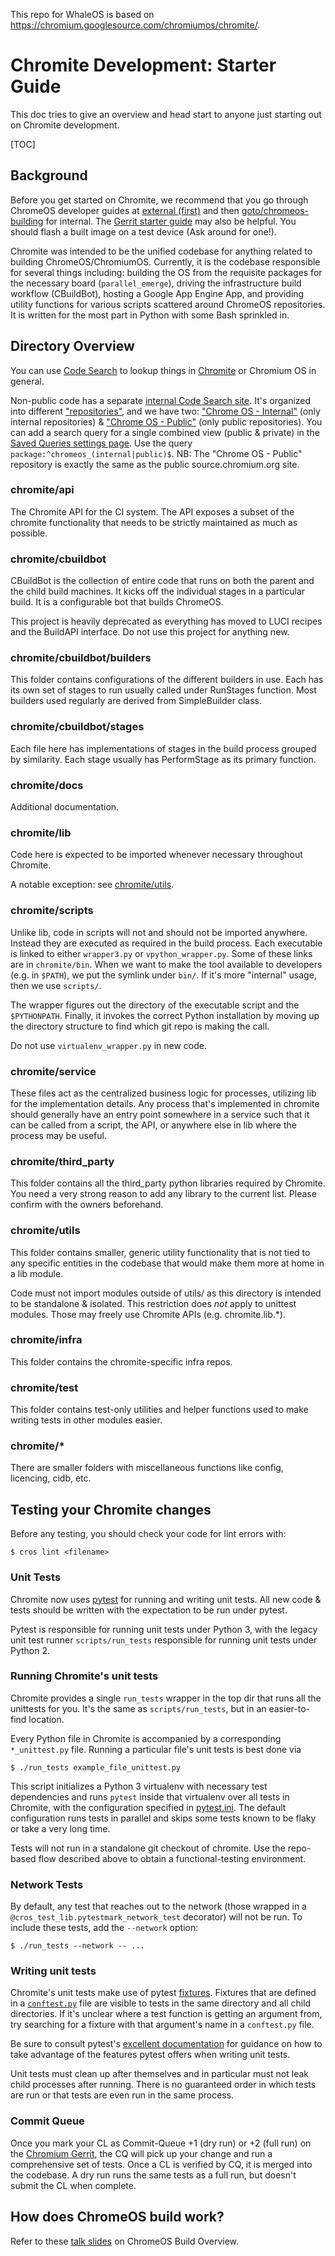 This repo for WhaleOS is based on https://chromium.googlesource.com/chromiumos/chromite/.

# Chromite Development: Starter Guide

This doc tries to give an overview and head start to anyone just starting out on
Chromite development.

[TOC]

## Background

Before you get started on Chromite, we recommend that you go through ChromeOS
developer guides at
[external (first)](https://chromium.googlesource.com/chromiumos/docs/+/HEAD/developer_guide.md)
and then [goto/chromeos-building](http://goto/chromeos-building) for internal.
The
[Gerrit starter guide](https://chromium.googlesource.com/chromiumos/docs/+/HEAD/git_and_gerrit_intro.md)
may also be helpful. You should flash a built image on a test device (Ask around
for one!).

Chromite was intended to be the unified codebase for anything related to
building ChromeOS/ChromiumOS. Currently, it is the codebase responsible for
several things including: building the OS from the requisite packages for the
necessary board (`parallel_emerge`), driving the infrastructure build workflow
(CBuildBot), hosting a Google App Engine App, and providing utility functions
for various scripts scattered around ChromeOS repositories. It is written for
the most part in Python with some Bash sprinkled in.

## Directory Overview

You can use
[Code Search](https://source.chromium.org/chromiumos/chromiumos/codesearch/)
to lookup things in
[Chromite](https://source.chromium.org/chromiumos/chromiumos/codesearch/+/HEAD:chromite/)
or Chromium OS in general.

Non-public code has a separate
[internal Code Search site](https://source.corp.google.com/).
It's organized into different ["repositories"](https://source.corp.google.com/repos),
and we have two:
["Chrome OS - Internal"](https://source.corp.google.com/chromeos_internal) (only
internal repositories) &
["Chrome OS - Public"](https://source.corp.google.com/chromeos_public) (only
public repositories).
You can add a search query for a single combined view (public & private) in the
[Saved Queries settings page](https://source.corp.google.com/settings/savedqueries).
Use the query `package:^chromeos_(internal|public)$`.
NB: The "Chrome OS - Public" repository is exactly the same as the public
source.chromium.org site.

### chromite/api

The Chromite API for the CI system. The API exposes a subset of the chromite
functionality that needs to be strictly maintained as much as possible.

### chromite/cbuildbot

CBuildBot is the collection of entire code that runs on both the parent and the
child build machines. It kicks off the individual stages in a particular build.
It is a configurable bot that builds ChromeOS.

This project is heavily deprecated as everything has moved to LUCI recipes and
the BuildAPI interface. Do not use this project for anything new.

### chromite/cbuildbot/builders

This folder contains configurations of the different builders in use. Each has
its own set of stages to run usually called under RunStages function. Most
builders used regularly are derived from SimpleBuilder class.

### chromite/cbuildbot/stages

Each file here has implementations of stages in the build process grouped by
similarity. Each stage usually has PerformStage as its primary function.

### chromite/docs

Additional documentation.

### chromite/lib

Code here is expected to be imported whenever necessary throughout Chromite.

A notable exception: see [chromite/utils](#chromite_utils).

### chromite/scripts

Unlike lib, code in scripts will not and should not be imported anywhere.
Instead they are executed as required in the build process. Each executable is
linked to either `wrapper3.py` or `vpython_wrapper.py`. Some of these links
are in `chromite/bin`. When we want to make the tool available to developers
(e.g. in `$PATH`), we put the symlink under `bin/`. If it's more "internal"
usage, then we use `scripts/`.

The wrapper figures out the directory of the executable script and the
`$PYTHONPATH`. Finally, it invokes the correct Python installation by moving up
the directory structure to find which git repo is making the call.

Do not use `virtualenv_wrapper.py` in new code.

### chromite/service

These files act as the centralized business logic for processes, utilizing lib
for the implementation details. Any process that's implemented in chromite
should generally have an entry point somewhere in a service such that it can be
called from a script, the API, or anywhere else in lib where the process may be
useful.

### chromite/third_party

This folder contains all the third_party python libraries required by Chromite.
You need a very strong reason to add any library to the current list. Please
confirm with the owners beforehand.

### chromite/utils

This folder contains smaller, generic utility functionality that is not tied to
any specific entities in the codebase that would make them more at home in a lib
module.

Code must not import modules outside of utils/ as this directory is intended to
be standalone & isolated. This restriction does *not* apply to unittest modules.
Those may freely use Chromite APIs (e.g. chromite.lib.*).

### chromite/infra

This folder contains the chromite-specific infra repos.

### chromite/test

This folder contains test-only utilities and helper functions used to make
writing tests in other modules easier.

### chromite/*

There are smaller folders with miscellaneous functions like config, licencing,
cidb, etc.

## Testing your Chromite changes

Before any testing, you should check your code for lint errors with:

```shell
$ cros lint <filename>
```

### Unit Tests

Chromite now uses [pytest](https://docs.pytest.org/en/latest/) for running and
writing unit tests. All new code & tests should be written with the expectation
to be run under pytest.

Pytest is responsible for running unit tests under Python 3, with the legacy
unit test runner `scripts/run_tests` responsible for running unit tests under
Python 2.

### Running Chromite's unit tests

Chromite provides a single `run_tests` wrapper in the top dir that runs all the
unittests for you.
It's the same as `scripts/run_tests`, but in an easier-to-find location.

Every Python file in Chromite is accompanied by a corresponding `*_unittest.py`
file. Running a particular file's unit tests is best done via
```shell
$ ./run_tests example_file_unittest.py
```

This script initializes a Python 3 virtualenv with necessary test dependencies
and runs `pytest` inside that virtualenv over all tests in Chromite, with the
configuration specified in [pytest.ini](./pytest.ini). The default configuration
runs tests in parallel and skips some tests known to be flaky or take a very
long time.

Tests will not run in a standalone git checkout of chromite. Use the repo-based
flow described above to obtain a functional-testing environment.

### Network Tests

By default, any test that reaches out to the network (those wrapped in a
`@cros_test_lib.pytestmark_network_test` decorator) will not be run. To include
these tests, add the `--network` option:
```shell
$ ./run_tests --network -- ...
```

### Writing unit tests

Chromite's unit tests make use of pytest
[fixtures](https://doc.pytest.org/en/latest/fixture.html). Fixtures that are
defined in a
[`conftest.py`](https://doc.pytest.org/en/latest/fixture.html#conftest-py-sharing-fixture-functions)
file are visible to tests in the same directory and all child directories. If
it's unclear where a test function is getting an argument from, try searching
for a fixture with that argument's name in a `conftest.py` file.

Be sure to consult pytest's
[excellent documentation](https://doc.pytest.org/en/latest/contents.html) for
guidance on how to take advantage of the features pytest offers when writing
unit tests.

Unit tests must clean up after themselves and in particular must not leak child
processes after running. There is no guaranteed order in which tests are run or
that tests are even run in the same process.

### Commit Queue

Once you mark your CL as Commit-Queue +1 (dry run) or +2 (full run) on the
[Chromium Gerrit](https://chromium-review.googlesource.com), the CQ will pick
up your change and run a comprehensive set of tests. Once a CL is verified by
CQ, it is merged into the codebase. A dry run runs the same tests as a full
run, but doesn't submit the CL when complete.

## How does ChromeOS build work?

Refer to these
[talk slides](https://docs.google.com/presentation/d/1q8POSy8-LgqVvZu37KeXdd2-6F_4CpnfPzqu1fDlnW4)
on ChromeOS Build Overview.
